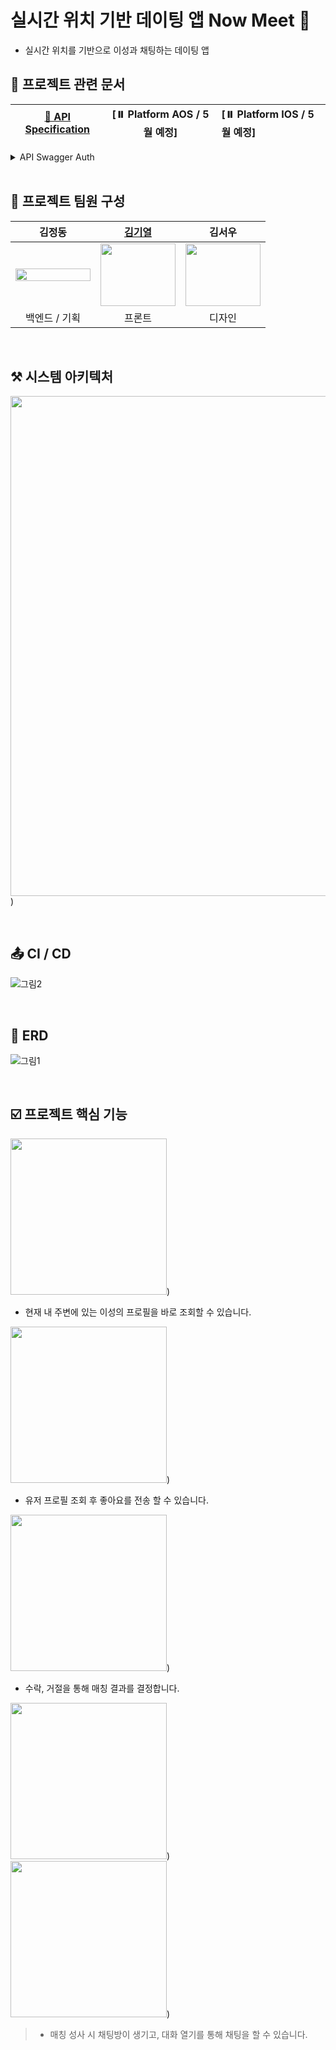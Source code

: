 # 실시간 위치 기반 데이팅 앱 Now Meet 💚

- 실시간 위치를 기반으로 이성과 채팅하는 데이팅 앱
  <br>

## 📄 프로젝트 관련 문서

| [🔑 API Specification](https://nowmeet.org/docs) | [⏸️ Platform AOS / 5월 예정] | [⏸️ Platform IOS / 5월 예정] |
| :----------------------------------------------: | :--------------------------: | :--------------------------- |

<details><summary>API Swagger Auth</summary>
id : nowmeet
<br>
paw : 12345
</details>
<br>

## 🦁 프로젝트 팀원 구성
|김정동 |[김기열](https://github.com/kyday)|김서우|
|:------:|:---:|:---:|
|<img src = "https://github.com/hellokorea/project-nowmeet-node/assets/115388726/c750963e-ad7d-48db-943b-ade2051df287" width="120" height="100%">|<img src = "https://github.com/hellokorea/project-nowmeet-node/assets/115388726/1236873c-a597-4b64-8fb4-59791c21c739" width="120" height="100">|<img src = "https://github.com/hellokorea/project-nowmeet-node/assets/115388726/1236873c-a597-4b64-8fb4-59791c21c739" width="120" height="100">|
|백엔드 / 기획|프론트|디자인|
<br>

## ⚒️ 시스템 아키텍처

<img src = "https://github.com/hellokorea/project-nowmeet-node/assets/115388726/1ec32782-fd72-4848-8523-42fbf4e2a7e4" width="800" heigth="100%">)

<br>

## 📤 CI / CD

![그림2](https://github.com/hellokorea/project-nowmeet-node/assets/115388726/bf01d706-7942-4212-83e3-c93318b5524b)

<br>

## 🧱 ERD

![그림1](https://github.com/hellokorea/project-nowmeet-node/assets/115388726/fc8e34b7-e439-4d50-9fd7-a79d411dc10d)

<br>

## ☑️ 프로젝트 핵심 기능

<img src = "https://github.com/hellokorea/project-nowmeet-node/assets/115388726/e3021c61-5d7a-4b50-b05b-8f985a8d1ad8" width="250" heigth="100%">)
- 현재 내 주변에 있는 이성의 프로필을 바로 조회할 수 있습니다.

<img src = "https://github.com/hellokorea/project-nowmeet-node/assets/115388726/5dc9cea4-53ba-4b48-9e98-ce76fc97d0d0" width="250" heigth="100%">)
- 유저 프로필 조회 후 좋아요를 전송 할 수 있습니다.

<img src = "https://github.com/hellokorea/project-nowmeet-node/assets/115388726/049b1c84-83b2-49fc-9fac-3675f561ccbd" width="250" heigth="100%">)
- 수락, 거절을 통해 매칭 결과를 결정합니다.

<img src = "https://github.com/hellokorea/project-nowmeet-node/assets/115388726/71eeac5c-09c5-48fd-9d70-5216d622e466" width="250" heigth="100%">)
<img src = "https://github.com/hellokorea/project-nowmeet-node/assets/115388726/edb6f772-86c7-49d3-a453-9c85b9255cc2" width="250" heigth="100%">)
> - 매칭 성사 시 채팅방이 생기고, 대화 열기를 통해 채팅을 할 수 있습니다.